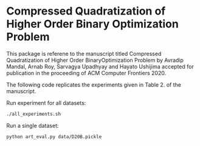 # Compressed Quadratization of Higher Order Binary Optimization Problem

This package is referene to the manuscript titled Compressed Quadratization of Higher Order BinaryOptimization Problem by Avradip Mandal, Arnab Roy, Sarvagya Upadhyay and Hayato Ushijima
accepted for publication in the proceeding of ACM Computer Frontiers 2020.

The following code replicates the experiments given in Table 2. of the manuscript.

Run experiment for all datasets:
```bash
./all_experiments.sh
```
Run a single dataset:
```bash
python art_eval.py data/D20B.pickle
``` 
